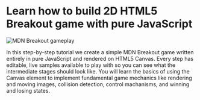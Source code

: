 # Learn how to build 2D HTML5 Breakout game with pure JavaScript


![MDN Breakout gameplay](https://mdn.mozillademos.org/files/10383/mdn-breakout-gameplay.png)

In this step-by-step tutorial we create a simple MDN Breakout game written entirely in pure JavaScript and rendered on HTML5 Canvas. Every step has editable, live samples available to play with so you can see what the intermediate stages should look like. You will learn the basics of using the Canvas element to implement fundamental game mechanics like rendering and moving images, collision detection, control machanisms, and winning and losing states.
